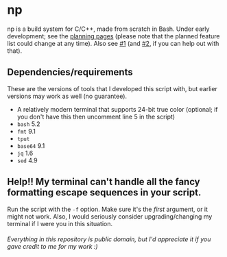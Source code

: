 # np
np is a build system for C/C++, made from scratch in Bash. Under early development; see the [planning pages](https://github.com/HackerDaGreat57/np/blob/main/_planning/np.pdf) (please note that the planned feature list could change at any time). Also see [#1](https://github.com/HackerDaGreat57/np/issues/1) (and [#2](https://github.com/HackerDaGreat57/np/issues/2), if you can help out with that).

## Dependencies/requirements
These are the versions of tools that I developed this script with, but earlier versions may work as well (no guarantee).
* A relatively modern terminal that supports 24-bit true color (optional; if you don't have this then uncomment line 5 in the script)
* `bash` 5.2
* `fmt` 9.1
* `tput`
* `base64` 9.1
* `jq` 1.6
* `sed` 4.9

## Help!! My terminal can't handle all the fancy formatting escape sequences in your script.
Run the script with the `-f` option. Make sure it's the *first* argument, or it might not work. Also, I would seriously consider upgrading/changing my terminal if I were you in this situation.

###### Everything in this repository is public domain, but I'd appreciate it if you gave credit to me for my work :)
